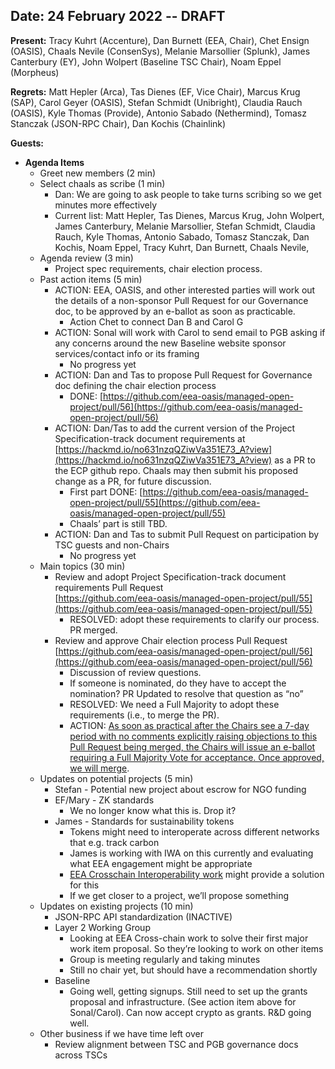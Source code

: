 ## Date: 24 February 2022 -- DRAFT

**Present:** Tracy Kuhrt (Accenture), Dan Burnett (EEA, Chair), Chet Ensign (OASIS), Chaals Nevile (ConsenSys), Melanie Marsollier (Splunk), James Canterbury (EY), John Wolpert (Baseline TSC Chair), Noam Eppel (Morpheus)

**Regrets:**  Matt Hepler (Arca), Tas Dienes (EF, Vice Chair), Marcus Krug (SAP), Carol Geyer (OASIS), Stefan Schmidt (Unibright), Claudia Rauch (OASIS), Kyle Thomas (Provide), Antonio Sabado (Nethermind), Tomasz Stanczak (JSON-RPC Chair), Dan Kochis (Chainlink)

**Guests:** 



* **Agenda Items**
    * Greet new members (2 min)
    * Select chaals as scribe (1 min)
        * Dan: We are going to ask people to take turns scribing so we get minutes more effectively
        * Current list: Matt Hepler, Tas Dienes, Marcus Krug, John Wolpert, James Canterbury, Melanie Marsollier, Stefan Schmidt, Claudia Rauch, Kyle Thomas, Antonio Sabado, Tomasz Stanczak, Dan Kochis, Noam Eppel, Tracy Kuhrt, Dan Burnett, Chaals Nevile, 
    * Agenda review (3 min)
        * Project spec requirements, chair election process.
    * Past action items (5 min)
        * ACTION: EEA, OASIS, and other interested parties will work out the details of a non-sponsor Pull Request for our Governance doc, to be approved by an e-ballot as soon as practicable.
            * Action Chet to connect Dan B and Carol G
        * ACTION: Sonal will work with Carol to send email to PGB asking if any concerns around the new Baseline website sponsor services/contact info or its framing
            * No progress yet
        * ACTION: Dan and Tas to propose Pull Request for Governance doc defining the chair election process
            * DONE: [https://github.com/eea-oasis/managed-open-project/pull/56](https://github.com/eea-oasis/managed-open-project/pull/56) 
        * ACTION: Dan/Tas to add the current version of the Project Specification-track document requirements at [https://hackmd.io/no631nzqQZiwVa351E73_A?view](https://hackmd.io/no631nzqQZiwVa351E73_A?view) as a PR to the ECP github repo.  Chaals may then submit his proposed change as a PR, for future discussion. 
            * First part DONE:  [https://github.com/eea-oasis/managed-open-project/pull/55](https://github.com/eea-oasis/managed-open-project/pull/55) 
            * Chaals’ part is still TBD.
        * ACTION: Dan and Tas to submit Pull Request on participation by TSC guests and non-Chairs
            * No progress yet
    * Main topics (30 min)
        * Review and adopt Project Specification-track document requirements Pull Request \
[https://github.com/eea-oasis/managed-open-project/pull/55](https://github.com/eea-oasis/managed-open-project/pull/55) 
            * RESOLVED: adopt these requirements to clarify our process.  PR merged.
        * Review and approve Chair election process Pull Request [https://github.com/eea-oasis/managed-open-project/pull/56](https://github.com/eea-oasis/managed-open-project/pull/56) 
            * Discussion of review questions.
            * If someone is nominated, do they have to accept the nomination? PR Updated to resolve that question as “no”
            * RESOLVED: We need a Full Majority to adopt these requirements (i.e., to merge the PR).
            * ACTION: [As soon as practical after the Chairs see a 7-day period with no comments explicitly raising objections to this Pull Request being merged, the Chairs will issue an e-ballot requiring a Full Majority Vote for acceptance. Once approved, we will merge](https://github.com/eea-oasis/managed-open-project/pull/56#issuecomment-1050244640).
    * Updates on potential projects (5 min)
        * Stefan - Potential new project about escrow for NGO funding
        * EF/Mary - ZK standards
            * We no longer know what this is. Drop it?
        * James - Standards for sustainability tokens
            * Tokens might need to interoperate across different networks that e.g. track carbon
            * James is working with IWA on this currently and evaluating what EEA engagement might be appropriate
            * [EEA Crosschain Interoperability work](https://entethalliance.github.io/crosschain-interoperability) might provide a solution for this
            * If we get closer to a project, we’ll propose something
    * Updates on existing projects (10 min)
        * JSON-RPC API standardization (INACTIVE)
        * Layer 2 Working Group
            * Looking at EEA Cross-chain work to solve their first major work item proposal. So they’re looking to work on other items
            * Group is meeting regularly and taking minutes
            * Still no chair yet, but should have a recommendation shortly
        * Baseline
            * Going well, getting signups. Still need to set up the grants proposal and infrastructure. (See action item above for Sonal/Carol). Can now accept crypto as grants. R&D going well.
    * Other business if we have time left over
        * Review alignment between TSC and PGB governance docs across TSCs
        
       
